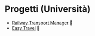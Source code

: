# Progetti (Università)
- [Railway Transport Manager](https://github.com/bustre/Railway-Transport-Manager) 🚆
- [Easy Travel](https://github.com/bustre/Easy-travel) 💾
